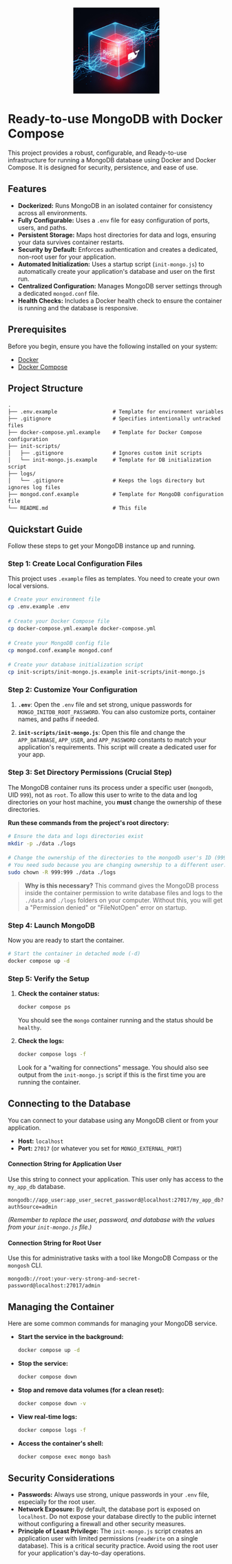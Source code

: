 <p align="center">
  <img src="./assets/avatar.jpeg" alt="Project Mongodb Docker Avatar" width="200">
</p>

# Ready-to-use MongoDB with Docker Compose

This project provides a robust, configurable, and Ready-to-use infrastructure for running a MongoDB database using Docker and Docker Compose. It is designed for security, persistence, and ease of use.

## Features

-   **Dockerized:** Runs MongoDB in an isolated container for consistency across all environments.
-   **Fully Configurable:** Uses a `.env` file for easy configuration of ports, users, and paths.
-   **Persistent Storage:** Maps host directories for data and logs, ensuring your data survives container restarts.
-   **Security by Default:** Enforces authentication and creates a dedicated, non-root user for your application.
-   **Automated Initialization:** Uses a startup script (`init-mongo.js`) to automatically create your application's database and user on the first run.
-   **Centralized Configuration:** Manages MongoDB server settings through a dedicated `mongod.conf` file.
-   **Health Checks:** Includes a Docker health check to ensure the container is running and the database is responsive.

## Prerequisites

Before you begin, ensure you have the following installed on your system:
-   [Docker](https://docs.docker.com/get-docker/)
-   [Docker Compose](https://docs.docker.com/compose/install/)

## Project Structure

```
.
├── .env.example                  # Template for environment variables
├── .gitignore                    # Specifies intentionally untracked files
├── docker-compose.yml.example    # Template for Docker Compose configuration
├── init-scripts/
│   ├── .gitignore                # Ignores custom init scripts
│   └── init-mongo.js.example     # Template for DB initialization script
├── logs/
│   └── .gitignore                # Keeps the logs directory but ignores log files
├── mongod.conf.example           # Template for MongoDB configuration file
└── README.md                     # This file
```

## Quickstart Guide

Follow these steps to get your MongoDB instance up and running.

### Step 1: Create Local Configuration Files

This project uses `.example` files as templates. You need to create your own local versions.

```bash
# Create your environment file
cp .env.example .env

# Create your Docker Compose file
cp docker-compose.yml.example docker-compose.yml

# Create your MongoDB config file
cp mongod.conf.example mongod.conf

# Create your database initialization script
cp init-scripts/init-mongo.js.example init-scripts/init-mongo.js
```

### Step 2: Customize Your Configuration

1.  **`.env`**: Open the `.env` file and set strong, unique passwords for `MONGO_INITDB_ROOT_PASSWORD`. You can also customize ports, container names, and paths if needed.

2.  **`init-scripts/init-mongo.js`**: Open this file and change the `APP_DATABASE`, `APP_USER`, and `APP_PASSWORD` constants to match your application's requirements. This script will create a dedicated user for your app.

### Step 3: Set Directory Permissions (Crucial Step)

The MongoDB container runs its process under a specific user (`mongodb`, UID `999`), not as `root`. To allow this user to write to the data and log directories on your host machine, you **must** change the ownership of these directories.

**Run these commands from the project's root directory:**

```bash
# Ensure the data and logs directories exist
mkdir -p ./data ./logs

# Change the ownership of the directories to the mongodb user's ID (999)
# You need sudo because you are changing ownership to a different user.
sudo chown -R 999:999 ./data ./logs
```
> **Why is this necessary?** This command gives the MongoDB process inside the container permission to write database files and logs to the `./data` and `./logs` folders on your computer. Without this, you will get a "Permission denied" or "FileNotOpen" error on startup.

### Step 4: Launch MongoDB

Now you are ready to start the container.

```bash
# Start the container in detached mode (-d)
docker compose up -d
```

### Step 5: Verify the Setup

1.  **Check the container status:**
    ```bash
    docker compose ps
    ```
    You should see the `mongo` container running and the status should be `healthy`.

2.  **Check the logs:**
    ```bash
    docker compose logs -f
    ```
    Look for a "waiting for connections" message. You should also see output from the `init-mongo.js` script if this is the first time you are running the container.

## Connecting to the Database

You can connect to your database using any MongoDB client or from your application.

-   **Host:** `localhost`
-   **Port:** `27017` (or whatever you set for `MONGO_EXTERNAL_PORT`)

#### Connection String for Application User

Use this string to connect your application. This user only has access to the `my_app_db` database.

```
mongodb://app_user:app_user_secret_password@localhost:27017/my_app_db?authSource=admin
```
*(Remember to replace the user, password, and database with the values from your `init-mongo.js` file.)*

#### Connection String for Root User

Use this for administrative tasks with a tool like MongoDB Compass or the `mongosh` CLI.

```
mongodb://root:your-very-strong-and-secret-password@localhost:27017/admin
```

## Managing the Container

Here are some common commands for managing your MongoDB service.

-   **Start the service in the background:**
    ```bash
    docker compose up -d
    ```

-   **Stop the service:**
    ```bash
    docker compose down
    ```

-   **Stop and remove data volumes (for a clean reset):**
    ```bash
    docker compose down -v
    ```

-   **View real-time logs:**
    ```bash
    docker compose logs -f
    ```

-   **Access the container's shell:**
    ```bash
    docker compose exec mongo bash
    ```

## Security Considerations

-   **Passwords:** Always use strong, unique passwords in your `.env` file, especially for the root user.
-   **Network Exposure:** By default, the database port is exposed on `localhost`. Do not expose your database directly to the public internet without configuring a firewall and other security measures.
-   **Principle of Least Privilege:** The `init-mongo.js` script creates an application user with limited permissions (`readWrite` on a single database). This is a critical security practice. Avoid using the root user for your application's day-to-day operations.
